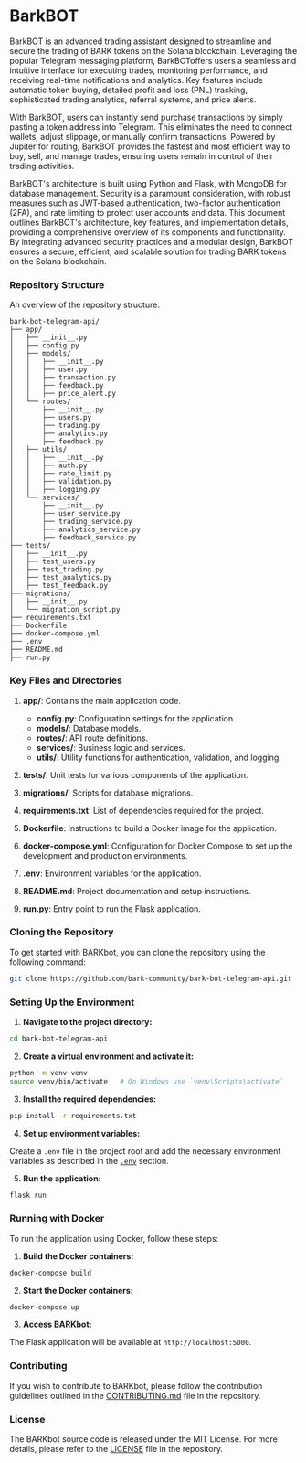 # BarkBOT
BarkBOT is an advanced trading assistant designed to streamline and secure the trading of BARK tokens on the Solana blockchain. Leveraging the popular Telegram messaging platform, BarkBOToffers users a seamless and intuitive interface for executing trades, monitoring performance, and receiving real-time notifications and analytics. Key features include automatic token buying, detailed profit and loss (PNL) tracking, sophisticated trading analytics, referral systems, and price alerts.

With BarkBOT, users can instantly send purchase transactions by simply pasting a token address into Telegram. This eliminates the need to connect wallets, adjust slippage, or manually confirm transactions. Powered by Jupiter for routing, BarkBOT provides the fastest and most efficient way to buy, sell, and manage trades, ensuring users remain in control of their trading activities.

BarkBOT's architecture is built using Python and Flask, with MongoDB for database management. Security is a paramount consideration, with robust measures such as JWT-based authentication, two-factor authentication (2FA), and rate limiting to protect user accounts and data. This document outlines BarkBOT's architecture, key features, and implementation details, providing a comprehensive overview of its components and functionality. By integrating advanced security practices and a modular design, BarkBOT ensures a secure, efficient, and scalable solution for trading BARK tokens on the Solana blockchain.

### Repository Structure

An overview of the repository structure.

```plaintext
bark-bot-telegram-api/
├── app/
│   ├── __init__.py
│   ├── config.py
│   ├── models/
│   │   ├── __init__.py
│   │   ├── user.py
│   │   ├── transaction.py
│   │   ├── feedback.py
│   │   ├── price_alert.py
│   └── routes/
│       ├── __init__.py
│       ├── users.py
│       ├── trading.py
│       ├── analytics.py
│       ├── feedback.py
│   ├── utils/
│   │   ├── __init__.py
│   │   ├── auth.py
│   │   ├── rate_limit.py
│   │   ├── validation.py
│   │   ├── logging.py
│   └── services/
│       ├── __init__.py
│       ├── user_service.py
│       ├── trading_service.py
│       ├── analytics_service.py
│       ├── feedback_service.py
├── tests/
│   ├── __init__.py
│   ├── test_users.py
│   ├── test_trading.py
│   ├── test_analytics.py
│   ├── test_feedback.py
├── migrations/
│   ├── __init__.py
│   └── migration_script.py
├── requirements.txt
├── Dockerfile
├── docker-compose.yml
├── .env
├── README.md
├── run.py
```

### Key Files and Directories

1. **app/**: Contains the main application code.
   - **config.py**: Configuration settings for the application.
   - **models/**: Database models.
   - **routes/**: API route definitions.
   - **services/**: Business logic and services.
   - **utils/**: Utility functions for authentication, validation, and logging.

2. **tests/**: Unit tests for various components of the application.

3. **migrations/**: Scripts for database migrations.

4. **requirements.txt**: List of dependencies required for the project.

5. **Dockerfile**: Instructions to build a Docker image for the application.

6. **docker-compose.yml**: Configuration for Docker Compose to set up the development and production environments.

7. **.env**: Environment variables for the application.

8. **README.md**: Project documentation and setup instructions.

9. **run.py**: Entry point to run the Flask application.

### Cloning the Repository

To get started with BARKbot, you can clone the repository using the following command:

```sh
git clone https://github.com/bark-community/bark-bot-telegram-api.git
```

### Setting Up the Environment

1. **Navigate to the project directory:**

```sh
cd bark-bot-telegram-api
```

2. **Create a virtual environment and activate it:**

```sh
python -m venv venv
source venv/bin/activate   # On Windows use `venv\Scripts\activate`
```

3. **Install the required dependencies:**

```sh
pip install -r requirements.txt
```

4. **Set up environment variables:**

Create a `.env` file in the project root and add the necessary environment variables as described in the [`.env`](#env) section.

5. **Run the application:**

```sh
flask run
```

### Running with Docker

To run the application using Docker, follow these steps:

1. **Build the Docker containers:**

```sh
docker-compose build
```

2. **Start the Docker containers:**

```sh
docker-compose up
```

3. **Access BARKbot:**

The Flask application will be available at `http://localhost:5000`.

### Contributing

If you wish to contribute to BARKbot, please follow the contribution guidelines outlined in the [CONTRIBUTING.md](https://github.com/bark-community/bark-bot-telegram-api/blob/main/CONTRIBUTING.md) file in the repository.

### License

The BARKbot source code is released under the MIT License. For more details, please refer to the [LICENSE](https://github.com/bark-community/bark-bot-telegram-api/blob/main/LICENSE) file in the repository.
